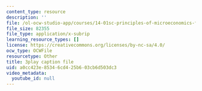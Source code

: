 ```yaml
---
content_type: resource
description: ''
file: /ol-ocw-studio-app/courses/14-01sc-principles-of-microeconomics-fall-2011/a0cc423e85346cd425b603cb6d503dc3_LpNKCJSZk_k.srt
file_size: 82355
file_type: application/x-subrip
learning_resource_types: []
license: https://creativecommons.org/licenses/by-nc-sa/4.0/
ocw_type: OCWFile
resourcetype: Other
title: 3play caption file
uid: a0cc423e-8534-6cd4-25b6-03cb6d503dc3
video_metadata:
  youtube_id: null
---
```

